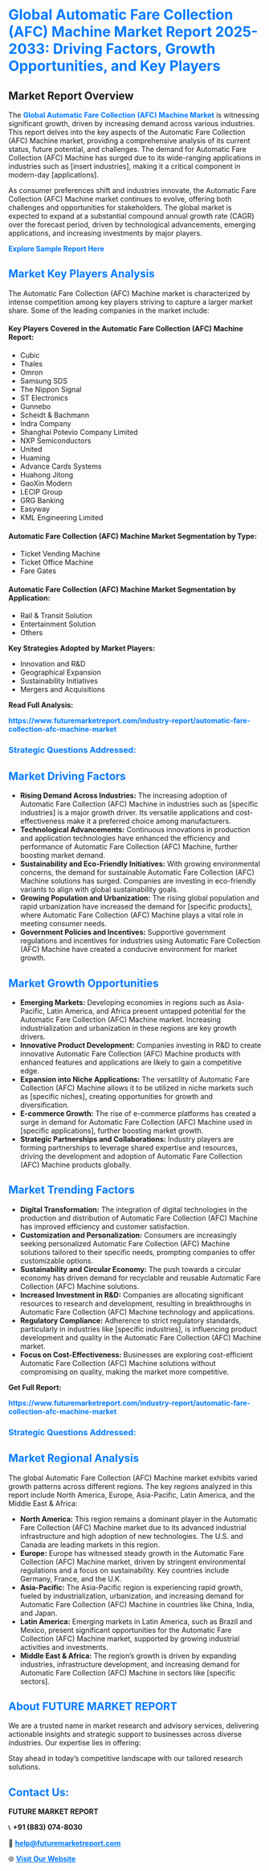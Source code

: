 <h1 style="color: #007BFF;">Global Automatic Fare Collection (AFC) Machine Market Report 2025-2033: Driving Factors, Growth Opportunities, and Key Players</h1>

<section id="overview">
<h2>Market Report Overview</h2>
<p>The <a href="https://www.futuremarketreport.com/industry-report/automatic-fare-collection-afc-machine-market" style="color: #007BFF; text-decoration: none;"><strong>Global Automatic Fare Collection (AFC) Machine Market</strong></a> is witnessing significant growth, driven by increasing demand across various industries. This report delves into the key aspects of the Automatic Fare Collection (AFC) Machine market, providing a comprehensive analysis of its current status, future potential, and challenges. The demand for Automatic Fare Collection (AFC) Machine has surged due to its wide-ranging applications in industries such as [insert industries], making it a critical component in modern-day [applications].</p>
<p>As consumer preferences shift and industries innovate, the Automatic Fare Collection (AFC) Machine market continues to evolve, offering both challenges and opportunities for stakeholders. The global market is expected to expand at a substantial compound annual growth rate (CAGR) over the forecast period, driven by technological advancements, emerging applications, and increasing investments by major players.</p>
</section>

<section id="overview">
<p><a href="https://www.futuremarketreport.com/request-sample/reportId=84737" style="color: #007BFF; text-decoration: none;"><strong>Explore Sample Report Here</strong></a></p>
</section>

<section id="key-players">
<h2 style="color: #007BFF;">Market Key Players Analysis</h2>
<p>The Automatic Fare Collection (AFC) Machine market is characterized by intense competition among key players striving to capture a larger market share. Some of the leading companies in the market include:</p>
<h4>Key Players Covered in the Automatic Fare Collection (AFC) Machine Report:</h4>
<ul><li>Cubic</li><li>Thales</li><li>Omron</li><li>Samsung SDS</li><li>The Nippon Signal</li><li>ST Electronics</li><li>Gunnebo</li><li>Scheidt &amp; Bachmann</li><li>Indra Company</li><li>Shanghai Potevio Company Limited</li><li>NXP Semiconductors</li><li>United</li><li>Huaming</li><li>Advance Cards Systems</li><li>Huahong Jitong</li><li>GaoXin Modern</li><li>LECIP Group</li><li>GRG Banking</li><li>Easyway</li><li>KML Engineering Limited</li></ul>
<h4>Automatic Fare Collection (AFC) Machine Market Segmentation by Type:</h4>
<ul><li>Ticket Vending Machine</li><li>Ticket Office Machine</li><li>Fare Gates</li></ul>

<h4>Automatic Fare Collection (AFC) Machine Market Segmentation by Application:</h4>
<ul><li>Rail &amp; Transit Solution</li><li>Entertainment Solution</li><li>Others</li></ul>
<p><strong>Key Strategies Adopted by Market Players:</strong></p>
<ul>
<li>Innovation and R&D</li>
<li>Geographical Expansion</li>
<li>Sustainability Initiatives</li>
<li>Mergers and Acquisitions</li>
</ul>
</section>

<section>
<p><strong>Read Full Analysis: </strong></p><a href="https://www.futuremarketreport.com/industry-report/automatic-fare-collection-afc-machine-market" style="color: #007BFF; text-decoration: none;"><strong>https://www.futuremarketreport.com/industry-report/automatic-fare-collection-afc-machine-market</strong></a>
<h3 style="color: #007BFF;">Strategic Questions Addressed:</h3>
</section>

<section id="driving-factors">
<h2 style="color: #007BFF;">Market Driving Factors</h2>
<ul>
<li><strong>Rising Demand Across Industries:</strong> The increasing adoption of Automatic Fare Collection (AFC) Machine in industries such as [specific industries] is a major growth driver. Its versatile applications and cost-effectiveness make it a preferred choice among manufacturers.</li>
<li><strong>Technological Advancements:</strong> Continuous innovations in production and application technologies have enhanced the efficiency and performance of Automatic Fare Collection (AFC) Machine, further boosting market demand.</li>
<li><strong>Sustainability and Eco-Friendly Initiatives:</strong> With growing environmental concerns, the demand for sustainable Automatic Fare Collection (AFC) Machine solutions has surged. Companies are investing in eco-friendly variants to align with global sustainability goals.</li>
<li><strong>Growing Population and Urbanization:</strong> The rising global population and rapid urbanization have increased the demand for [specific products], where Automatic Fare Collection (AFC) Machine plays a vital role in meeting consumer needs.</li>
<li><strong>Government Policies and Incentives:</strong> Supportive government regulations and incentives for industries using Automatic Fare Collection (AFC) Machine have created a conducive environment for market growth.</li>
</ul>
</section>

<section id="growth-opportunities">
<h2 style="color: #007BFF;">Market Growth Opportunities</h2>
<ul>
<li><strong>Emerging Markets:</strong> Developing economies in regions such as Asia-Pacific, Latin America, and Africa present untapped potential for the Automatic Fare Collection (AFC) Machine market. Increasing industrialization and urbanization in these regions are key growth drivers.</li>
<li><strong>Innovative Product Development:</strong> Companies investing in R&D to create innovative Automatic Fare Collection (AFC) Machine products with enhanced features and applications are likely to gain a competitive edge.</li>
<li><strong>Expansion into Niche Applications:</strong> The versatility of Automatic Fare Collection (AFC) Machine allows it to be utilized in niche markets such as [specific niches], creating opportunities for growth and diversification.</li>
<li><strong>E-commerce Growth:</strong> The rise of e-commerce platforms has created a surge in demand for Automatic Fare Collection (AFC) Machine used in [specific applications], further boosting market growth.</li>
<li><strong>Strategic Partnerships and Collaborations:</strong> Industry players are forming partnerships to leverage shared expertise and resources, driving the development and adoption of Automatic Fare Collection (AFC) Machine products globally.</li>
</ul>
</section>

<section id="trending-factors">
<h2 style="color: #007BFF;">Market Trending Factors</h2>
<ul>
<li><strong>Digital Transformation:</strong> The integration of digital technologies in the production and distribution of Automatic Fare Collection (AFC) Machine has improved efficiency and customer satisfaction.</li>
<li><strong>Customization and Personalization:</strong> Consumers are increasingly seeking personalized Automatic Fare Collection (AFC) Machine solutions tailored to their specific needs, prompting companies to offer customizable options.</li>
<li><strong>Sustainability and Circular Economy:</strong> The push towards a circular economy has driven demand for recyclable and reusable Automatic Fare Collection (AFC) Machine solutions.</li>
<li><strong>Increased Investment in R&D:</strong> Companies are allocating significant resources to research and development, resulting in breakthroughs in Automatic Fare Collection (AFC) Machine technology and applications.</li>
<li><strong>Regulatory Compliance:</strong> Adherence to strict regulatory standards, particularly in industries like [specific industries], is influencing product development and quality in the Automatic Fare Collection (AFC) Machine market.</li>
<li><strong>Focus on Cost-Effectiveness:</strong> Businesses are exploring cost-efficient Automatic Fare Collection (AFC) Machine solutions without compromising on quality, making the market more competitive.</li>
</ul>
</section>

<section>
<p><strong>Get Full Report: </strong></p><a href="https://www.futuremarketreport.com/industry-report/automatic-fare-collection-afc-machine-market" style="color: #007BFF; text-decoration: none;"><strong>https://www.futuremarketreport.com/industry-report/automatic-fare-collection-afc-machine-market</strong></a>
<h3 style="color: #007BFF;">Strategic Questions Addressed:</h3>
</section>


<section id="regional-analysis">
<h2 style="color: #007BFF;">Market Regional Analysis</h2>
<p>The global Automatic Fare Collection (AFC) Machine market exhibits varied growth patterns across different regions. The key regions analyzed in this report include North America, Europe, Asia-Pacific, Latin America, and the Middle East & Africa:</p>
<ul>
<li><strong>North America:</strong> This region remains a dominant player in the Automatic Fare Collection (AFC) Machine market due to its advanced industrial infrastructure and high adoption of new technologies. The U.S. and Canada are leading markets in this region.</li>
<li><strong>Europe:</strong> Europe has witnessed steady growth in the Automatic Fare Collection (AFC) Machine market, driven by stringent environmental regulations and a focus on sustainability. Key countries include Germany, France, and the U.K.</li>
<li><strong>Asia-Pacific:</strong> The Asia-Pacific region is experiencing rapid growth, fueled by industrialization, urbanization, and increasing demand for Automatic Fare Collection (AFC) Machine in countries like China, India, and Japan.</li>
<li><strong>Latin America:</strong> Emerging markets in Latin America, such as Brazil and Mexico, present significant opportunities for the Automatic Fare Collection (AFC) Machine market, supported by growing industrial activities and investments.</li>
<li><strong>Middle East & Africa:</strong> The region’s growth is driven by expanding industries, infrastructure development, and increasing demand for Automatic Fare Collection (AFC) Machine in sectors like [specific sectors].</li>
</ul>
</section>

<footer>
<h2 style="color: #007BFF;">About FUTURE MARKET REPORT</h2>
<p>We are a trusted name in market research and advisory services, delivering actionable insights and strategic support to businesses across diverse industries. Our expertise lies in offering:</p>

<p>Stay ahead in today’s competitive landscape with our tailored research solutions.</p>

<h2 style="color: #007BFF;">Contact Us:</h2>
<p><strong>FUTURE MARKET REPORT</strong></p>
<p>📞 <strong>+91 (883) 074-8030</strong></p>
<p>📧 <strong><a href="mailto:help@futuremarketreport.com" style="color: #007BFF;">help@futuremarketreport.com</a></strong></p>
<p>🌐 <strong><a href="https://www.futuremarketreport.com/" style="color: #007BFF;">Visit Our Website</a></strong></p>
</footer>